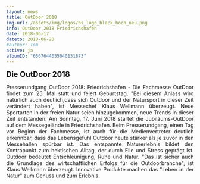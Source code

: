 ```yaml
---
layout: news
title: OutDoor 2018
img-url: /assets/img/logos/bs_logo_black_hoch_neu.png
info: OutDoor 2018 Friedrichshafen
date: 2018-06-17
dateto: 2018-06-20
#author: Tom
active: ja
albumID: "6567644055040131873"
---
```

<b><span style="font-size:20px">Die OutDoor 2018</span></b>

<p style="text-align: justify"> Presserundgang OutDoor 2018:
Friedrichshafen - Die Fachmesse OutDoor findet zum 25. Mal statt und feiert Geburtstag. "Bei diesem Anlass wird natürlich auch deutlich,dass sich Outdoor und der Natursport in dieser Zeit verändert haben", ist Messechef Klaus Wellmann überzeugt. Neue Sportarten in der freien Natur seien hinzugekommen, neue Trends in dieser Zeit entstanden. Am Sonntag, 17. Juni 2018 startet die Jubiläums-OutDoor auf dem Messegelände in Friedrichshafen. Beim Presserundgang, einen Tag vor Beginn der Fachmesse, ist auch für die Medienvertreter deutlich erkennbar, dass das Lebensgefühl Outdoor heute stärker als je zuvor in den Messehallen spürbar ist. Das entspannte Naturerlebnis bildet den Kontrapunkt zum hektischen Alltag, der durch Eile und Stress geprägt ist. Outdoor bedeutet Entschleunigung, Ruhe und Natur. "Das ist sicher auch die Grundlage des wirtschaftlichen Erfolgs für die Outdoorbranche", ist Klaus Wellmann überzeugt. Innovative Produkte machen das "Leben in der Natur" zum Genuss und zum Erlebnis.</p>
